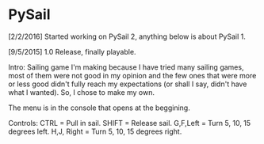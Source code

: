 # PySail
[2/2/2016] Started working on PySail 2, anything below is about PySail 1.

[9/5/2015] 1.0 Release, finally playable.

Intro:
Sailing game I'm making because I have tried many sailing games, most of them were not good in my opinion and the few ones that were more or less good didn't fully reach my expectations (or shall I say, didn't have what I wanted).
So, I chose to make my own.

The menu is in the console that opens at the beggining.

Controls:
CTRL = Pull in sail.
SHIFT = Release sail.
G,F,Left = Turn 5, 10, 15 degrees left.
H,J, Right = Turn 5, 10, 15 degrees right.
